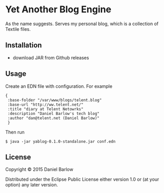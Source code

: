 # Yet Another Blog Engine

As the name suggests.  Serves my personal blog, which is a collection
of Textile files.

## Installation

* download JAR from Github releases

## Usage

Create an EDN file with configuration.  For example

```
{
 :base-folder "/var/www/blogs/telent.blog"
 :base-url "http://ww.telent.net/"
 :title "diary at Telent Netowrks"
 :description "Daniel Barlow's tech blog"
 :author "dan@telent.net (Daniel Barlow)"
 }
```


Then run

    $ java -jar yablog-0.1.0-standalone.jar conf.edn

## License

Copyright © 2015 Daniel Barlow

Distributed under the Eclipse Public License either version 1.0 or (at
your option) any later version.
